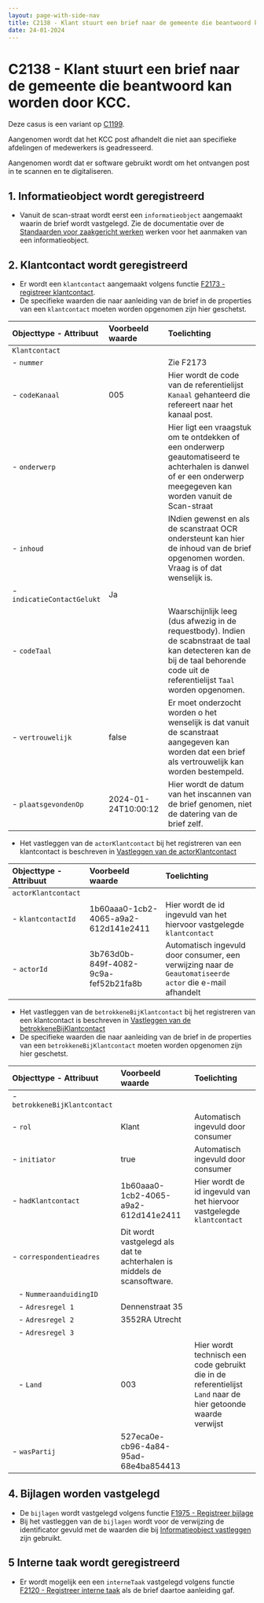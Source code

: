 ```yaml
---
layout: page-with-side-nav
title: C2138 - Klant stuurt een brief naar de gemeente die beantwoord kan worden door KCC.
date: 24-01-2024
---
```


# C2138 - Klant stuurt een brief naar de gemeente die beantwoord kan worden door KCC.

Deze casus is een variant op [C1199](./1199.md).

Aangenomen wordt dat het KCC post afhandelt die niet aan specifieke afdelingen of medewerkers is geadresseerd.
 
Aangenomen wordt dat er software gebruikt wordt om het ontvangen post in te scannen en te digitaliseren.

## 1. Informatieobject wordt geregistreerd

- Vanuit de scan-straat wordt eerst een `informatieobject` aangemaakt waarin de brief wordt vastgelegd. Zie de documentatie over de [Standaarden voor zaakgericht werken](https://vng-realisatie.github.io/gemma-zaken/) werken voor het aanmaken van een informatieobject.

## 2. Klantcontact wordt geregistreerd 

- Er wordt een `klantcontact` aangemaakt volgens functie [F2173 - registreer klantcontact](./2173).
- De specifieke waarden die naar aanleiding van de brief in de properties van een `klantcontact` moeten worden opgenomen zijn hier geschetst.

| Objecttype - Attribuut | Voorbeeld waarde | Toelichting |
| :----------- | :----------- | :----------- |
| `Klantcontact` | | |
| - `nummer` | | Zie F2173 |
| - `codeKanaal` | 005 | Hier wordt de code van de referentielijst `Kanaal` gehanteerd die refereert naar het kanaal post. | 
| - `onderwerp` | | Hier ligt een vraagstuk om te ontdekken of een onderwerp geautomatiseerd te achterhalen is danwel of er een onderwerp meegegeven kan worden vanuit de Scan-straat |
| - `inhoud` | | INdien gewenst en als de scanstraat OCR ondersteunt kan hier de inhoud van de brief opgenomen worden. Vraag is of dat wenselijk is.   | 
| - `indicatieContactGelukt` | Ja | |  
| - `codeTaal` | | Waarschijnlijk leeg (dus afwezig in de requestbody). Indien de scabnstraat de taal kan detecteren kan de bij de taal behorende code uit de referentielijst `Taal` worden opgenomen. | 
| - `vertrouwelijk` | false | Er moet onderzocht worden o het wenselijk is dat vanuit de scanstraat aangegeven kan worden dat een brief als vertrouwelijk kan worden bestempeld. |
| - `plaatsgevondenOp` | 2024-01-24T10:00:12 | Hier wordt de datum van het inscannen van de brief genomen, niet de datering van de brief zelf. |

- Het vastleggen van de `actorKlantcontact` bij het registreren van een klantcontact is beschreven in [Vastleggen van de actorKlantcontact](./2173.md#vastleggen-actorklantcontact)

| Objecttype - Attribuut | Voorbeeld waarde | Toelichting |
| :----------- | :----------- | :----------- |
| `actorKlantcontact` | | | 
| - `klantcontactId` | 1b60aaa0-1cb2-4065-a9a2-612d141e2411 | Hier wordt de id ingevuld van het hiervoor vastgelegde `klantcontact` | 
| - `actorId` | 3b763d0b-849f-4082-9c9a-fef52b21fa8b | Automatisch ingevuld door consumer, een verwijzing naar de `Geautomatiseerde actor` die e-mail afhandelt |

- Het vastleggen van de `betrokkeneBijKlantcontact` bij het registreren van een klantcontact is beschreven in [Vastleggen van de betrokkeneBijKlantcontact](./2173.md#vastleggen-betrokkenebijklantcontact)
- De specifieke waarden die naar aanleiding van de brief in de properties van een `betrokkeneBijKlantcontact` moeten worden opgenomen zijn hier geschetst.

| Objecttype - Attribuut | Voorbeeld waarde | Toelichting |
| :----------- | :----------- | :----------- |
| - `betrokkeneBijKlantcontact` | | | 
| - `rol` | Klant | Automatisch ingevuld door consumer |
| - `initiator` | true | Automatisch ingevuld door consumer |
| - `hadKlantcontact` | 1b60aaa0-1cb2-4065-a9a2-612d141e2411 |  Hier wordt de id ingevuld van het hiervoor vastgelegde `klantcontact` | 
| - `correspondentieadres` | Dit wordt vastgelegd als dat te achterhalen is middels de scansoftware. | |
|&nbsp;&nbsp; - `NummeraanduidingID` |  | | 
|&nbsp;&nbsp; - `Adresregel 1` | Dennenstraat 35 | |
|&nbsp;&nbsp; - `Adresregel 2` | 3552RA Utrecht | |
|&nbsp;&nbsp; - `Adresregel 3` | | |
|&nbsp;&nbsp; - `Land` | 003 | Hier wordt technisch een code gebruikt die in de referentielijst `Land` naar de hier getoonde waarde verwijst |
| - `wasPartij` | 527eca0e-cb96-4a84-95ad-68e4ba854413 | 


## 4. Bijlagen worden vastgelegd

- De `bijlagen` wordt vastgelegd volgens functie [F1975 - Registreer bijlage](./1975)
- Bij het vastleggen van de `bijlagen` wordt voor de verwijzing de identificator gevuld met de waarden die bij [Informatieobject vastleggen](#1-informatieobject-wordt-geregistreerd) zijn gebruikt.  

## 5 Interne taak wordt geregistreerd

- Er wordt mogelijk een een `interneTaak` vastgelegd volgens functie [F2120 - Registreer interne taak](./2120) als de brief daartoe aanleiding gaf. 
